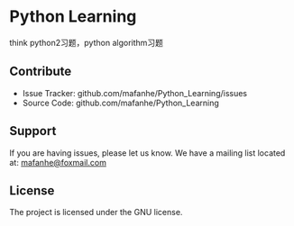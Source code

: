 
Python Learning
==================
think python2习题，python algorithm习题


Contribute
----------

- Issue Tracker: github.com/mafanhe/Python_Learning/issues
- Source Code: github.com/mafanhe/Python_Learning

Support
-------

If you are having issues, please let us know.
We have a mailing list located at: mafanhe@foxmail.com

License
-------

The project is licensed under the GNU license.